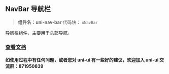 ## NavBar 导航栏

> **组件名：uni-nav-bar**
> 代码块： `uNavBar`

导航栏组件，主要用于头部导航。

### [查看文档](https://uniapp.dcloud.io/component/uniui/uni-nav-bar)

#### 如使用过程中有任何问题，或者您对 uni-ui 有一些好的建议，欢迎加入 uni-ui 交流群：871950839

